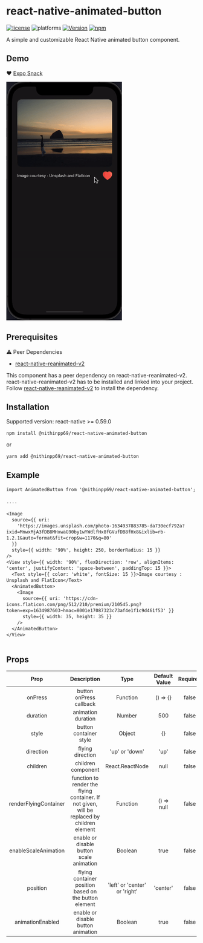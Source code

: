 # react-native-animated-button

[![license](https://img.shields.io/github/license/mashape/apistatus.svg)]()
![platforms](https://img.shields.io/badge/platforms-Android%20%7C%20iOS-brightgreen.svg?style=flat&colorB=191A17)
[![Version](https://img.shields.io/npm/v/@nithinpp69/react-native-animated-button.svg)](https://www.npmjs.com/package/@nithinpp69/react-native-animated-button)
[![npm](https://img.shields.io/npm/dt/@nithinpp69/react-native-animated-button.svg)](https://www.npmjs.com/package/@nithinpp69/react-native-animated-button)

A simple and customizable React Native animated button component. 
## Demo

❤️ [Expo Snack](https://snack.expo.dev/@nithinpp69/react-native-animated-button)

![](demo.gif)
## Prerequisites

 ⚠️ Peer Dependencies

 * [react-native-reanimated-v2](https://docs.swmansion.com/react-native-reanimated/docs/fundamentals/installation/)

This component has a peer dependency on react-native-reanimated-v2. react-native-reanimated-v2 has to be installed and linked into your project.
Follow [react-native-reanimated-v2](https://docs.swmansion.com/react-native-reanimated/docs/fundamentals/installation/) to install the dependency.

## Installation

Supported version: react-native >= 0.59.0

  ```
  npm install @nithinpp69/react-native-animated-button
  ```
  
  or
  
  ```
  yarn add @nithinpp69/react-native-animated-button
  ```
## Example
```
import AnimatedButton from '@nithinpp69/react-native-animated-button';

....

<Image
  source={{ uri: 
    'https://images.unsplash.com/photo-1634937883785-da730ecf792a?ixid=MnwxMjA3fDB8MHxwaG90by1wYWdlfHx8fGVufDB8fHx8&ixlib=rb-1.2.1&auto=format&fit=crop&w=1170&q=80'
  }}
  style={{ width: '90%', height: 250, borderRadius: 15 }}
/>
<View style={{ width: '90%', flexDirection: 'row', alignItems: 'center', justifyContent: 'space-between', paddingTop: 15 }}>
  <Text style={{ color: 'white', fontSize: 15 }}>Image courtesy : Unsplash and FlatIcon</Text>
  <AnimatedButton>
    <Image
      source={{ uri: 'https://cdn-icons.flaticon.com/png/512/210/premium/210545.png?token=exp=1634987603~hmac=8001e17087323c73af4e1f1c9d461f53' }}
      style={{ width: 35, height: 35 }}
    />
  </AnimatedButton>
</View>


```
## Props

| Prop | Description | Type | Default Value | Required |
| :---:|:-----------:|:----:|:-------------:|:--------:|
| onPress | button onPress callback | Function | () => {} | false |
| duration | animation duration | Number | 500 | false |
| style | button container style | Object | {} | false |
| direction | flying direction | 'up' or 'down' | 'up' | false |
| children | children component | React.ReactNode | null | false |
| renderFlyingContainer | function to render the flying container. If not given, will be replaced by children element | Function | () => null | false |
| enableScaleAnimation | enable or disable button scale animation | Boolean | true | false |
| position | flying container position based on the button element | 'left' or 'center' or 'right' | 'center' | false |
| animationEnabled | enable or disable button animation | Boolean | true | false |



